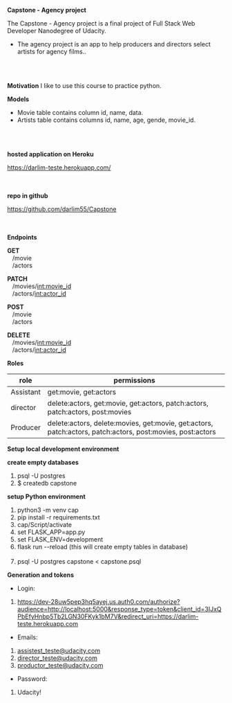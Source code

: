 
**Capstone - Agency project**

The Capstone - Agency project is a final project of Full Stack Web Developer Nanodegree of Udacity.

* The agency project is an app to help producers and directors select artists for agency films..


<br><br>

**Motivation**
I like to use this course to practice python.


**Models**

* Movie table contains column id, name, data.
* Artists table contains columns id, name, age, gende, movie_id.


<br><br>

**hosted application on Heroku**

https://darlim-teste.herokuapp.com/
<br><br><br>

**repo in github**

https://github.com/darlim55/Capstone


<br><br>
**Endpoints**

**GET** <br />
  &nbsp;&nbsp;&nbsp;/movie  <br />
  &nbsp;&nbsp;&nbsp;/actors<br /> 

**PATCH** <br />
  &nbsp;&nbsp;&nbsp;/movies/<int:movie_id> <br /> 
  &nbsp;&nbsp;&nbsp;/actors/<int:actor_id> <br />

**POST** <br />
  &nbsp;&nbsp;&nbsp;/movie  <br />
  &nbsp;&nbsp;&nbsp;/actors<br /> 

**DELETE** <br />
  &nbsp;&nbsp;&nbsp;/movies/<int:movie_id> <br /> 
  &nbsp;&nbsp;&nbsp;/actors/<int:actor_id> <br />
  
  
  **Roles** <br />
  
  | role | permissions |
| --- | ---- |
| Assistant | get:movie, get:actors |
| director | delete:actors, get:movie, get:actors, patch:actors, patch:actors, post:movies |
| Producer | delete:actors, delete:movies, get:movie, get:actors, patch:actors, patch:actors, post:movies, post:actors |

**Setup local development environment**

**create empty databases**
1. psql -U postgres 
2. $ createdb capstone <br>


**setup Python environment**

1. python3 -m venv cap
2. pip install -r requirements.txt <br>
3. cap/Script/activate <br>
4. set FLASK_APP=app.py <br>
5. set FLASK_ENV=development <br>
6. flask run --reload (this will create empty tables in database)<br><br>
7. psql -U postgres capstone < capstone.psql

**Generation and tokens**
* Login:
1. https://dev-28uw5pep3hq5ayej.us.auth0.com/authorize?audience=http://localhost:5000&response_type=token&client_id=3IJxQPbEfyHnbp5Tb2LGN30FKyk1bM7V&redirect_uri=https://darlim-teste.herokuapp.com


* Emails:
1. assistest_teste@udacity.com
2. director_teste@udacity.com
3. productor_teste@udacity.com

* Password:
1. Udacity!

